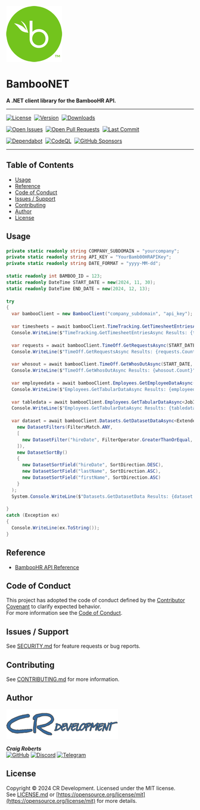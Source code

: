 [![BambooNET][bamboohr-src]][github-href]

# BambooNET
**A .NET client library for the BambooHR API.**

---

[![License][license-src]][nuget-href]&nbsp;
[![Version][version-src]][nuget-href]&nbsp;
[![Downloads][downloads-src]][nuget-href]&nbsp;

[![Open Issues][openissues-src]][github-href]&nbsp;
[![Open Pull Requests][pullrequests-src]][github-href]&nbsp;
[![Last Commit][lastcommit-src]][github-href]&nbsp;

[![Dependabot][dependabot-src]][sponsors-href]&nbsp;
[![CodeQL][codeql-src]][sponsors-href]&nbsp;
[![GitHub Sponsors][sponsors-src]][sponsors-href]&nbsp;

---

## Table of Contents

* [Usage](#usage)
* [Reference](#reference)
* [Code of Conduct](#code-of-conduct)
* [Issues / Support](#issues-/-support)
* [Contributing](#contributing)
* [Author](#author)
* [License](#license)


## Usage  
```csharp
private static readonly string COMPANY_SUBDOMAIN = "yourcompany";
private static readonly string API_KEY = "YourBamb00HRAPIKey";
private static readonly string DATE_FORMAT = "yyyy-MM-dd";

static readonly int BAMBOO_ID = 123;
static readonly DateTime START_DATE = new(2024, 11, 30);
static readonly DateTime END_DATE = new(2024, 12, 13);

try
{
  var bambooClient = new BambooClient("company_subdomain", "api_key");

  var timesheets = await bambooClient.TimeTracking.GetTimesheetEntriesAsync(START_DATE, END_DATE);
  Console.WriteLine($"TimeTracking.GetTimesheetEntriesAsync Results: {timesheets.Count}");

  var requests = await bambooClient.TimeOff.GetRequestsAsync(START_DATE, END_DATE);
  Console.WriteLine($"TimeOff.GetRequestsAsync Results: {requests.Count}");

  var whosout = await bambooClient.TimeOff.GetWhosOutAsync(START_DATE, END_DATE);
  Console.WriteLine($"TimeOff.GetWhosOutAsync Results: {whosout.Count}");

  var employeedata = await bambooClient.Employees.GetEmployeeDataAsync(BAMBOO_ID);
  Console.WriteLine($"Employees.GetTabularDataAsync Results: {employeedata.Count}");

  var tabledata = await bambooClient.Employees.GetTabularDataAsync<JobInfoData>(BAMBOO_ID, "jobInfo");
  Console.WriteLine($"Employees.GetTabularDataAsync Results: {tabledata.Count}");

  var dataset = await bambooClient.Datasets.GetDatasetDataAsync<ExtendedEmployeeData>("employee",
    new DatasetFilters(FiltersMatch.ANY,
    [
      new DatasetFilter("hireDate", FilterOperator.GreaterThanOrEqual, START_DATE.ToString(DATE_FORMAT))
    ]),
    new DatasetSortBy() 
    {
      new DatasetSortField("hireDate", SortDirection.DESC),
      new DatasetSortField("lastName", SortDirection.ASC),
      new DatasetSortField("firstName", SortDirection.ASC)
    }
  );
  System.Console.WriteLine($"Datasets.GetDatasetData Results: {dataset.Count}");

}
catch (Exception ex)
{
  Console.WriteLine(ex.ToString());
}
```

## Reference
* [BambooHR API Reference](https://documentation.bamboohr.com/reference)  


## Code of Conduct
This project has adopted the code of conduct defined by the [Contributor Covenant](http://contributor-covenant.org/) to clarify expected behavior.  
For more information see the [Code of Conduct](CODE_OF_CONDUCT.md).


## Issues / Support
See [SECURITY.md](SECURITY.md) for feature requests or bug reports.  


## Contributing
See [CONTRIBUTING.md](CONTRIBUTING.md) for more information.  


## Author
![CRDevel][crdevel-src]


_**Craig Roberts**_  
[![GitHub][moldypenguins-github]](https://github.com/moldypenguins)
[![Discord][moldypenguins-discord]](https://discordapp.com/users/346771877211144194)
[![Telegram][moldypenguins-telegram]](https://t.me/moldypenguins)  


## License
Copyright © 2024 CR Development. Licensed under the MIT license.  
See [LICENSE.md](LICENSE.md) or [https://opensource.org/license/mit](https://opensource.org/license/mit) for more details.  




<!-- Images / Badges -->
[bamboohr-src]: https://raw.githubusercontent.com/moldypenguins/BambooNET/main/.github/images/BambooHR.png
[crdevel-src]: https://raw.githubusercontent.com/moldypenguins/BambooNET/main/.github/images/CRDevelopment.png
[moldypenguins-github]: https://img.shields.io/badge/moldypenguins-6e5494?labelColor=555555&logo=github&style=for-the-badge
[moldypenguins-discord]: https://img.shields.io/badge/@moldypenguins-5865F2?labelColor=555555&logo=discord&style=for-the-badge
[moldypenguins-telegram]: https://img.shields.io/badge/@moldypenguins-27A7E7?labelColor=555555&logo=telegram&style=for-the-badge
[license-src]: https://img.shields.io/badge/License-MIT-36699C?style=for-the-badge&logo=NuGet
[codeql-src]: https://img.shields.io/badge/CodeQL-30363D?style=for-the-badge&logo=github&logoColor=white
[dependabot-src]: https://img.shields.io/badge/dependabot-025E8C?style=for-the-badge&logo=dependabot&logoColor=white
[sponsors-src]: https://img.shields.io/badge/sponsor-30363D?style=for-the-badge&logo=GitHub-Sponsors&logoColor=EA4AAA
[sponsors-href]: https://github.com/sponsors/moldypenguins
[downloads-src]: https://img.shields.io/nuget/dt/CRDevelopment.BambooNET?style=for-the-badge&logo=NuGet
[version-src]: https://img.shields.io/nuget/v/CRDevelopment.BambooNET?style=for-the-badge&logo=NuGet
[nuget-href]: https://www.nuget.org/packages/CRDevelopment.BambooNET
[openissues-src]: https://img.shields.io/github/issues-raw/moldypenguins/BambooNET?style=for-the-badge&logo=GitHub
[pullrequests-src]: https://img.shields.io/github/issues-pr-raw/moldypenguins/BambooNET?style=for-the-badge&logo=GitHub
[lastcommit-src]: https://img.shields.io/github/last-commit/moldypenguins/BambooNET?style=for-the-badge&logo=GitHub
[github-href]: https://github.com/moldypenguins/BambooNET

